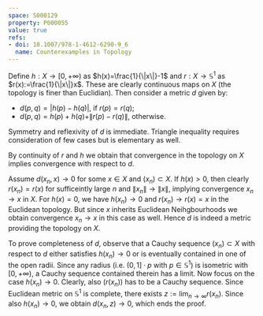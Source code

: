 ```yaml
---
space: S000129
property: P000055
value: true
refs:
- doi: 10.1007/978-1-4612-6290-9_6
  name: Counterexamples in Topology
---
```


Define $h:X\to[0,+\infty)$ as $h(x)=\frac{1}{\|x\|}-1$ and $r:X\to \mathbb S^1$ as $r(x):=\frac{1}{\|x\|}x$. These are clearly continuous maps on $X$ (the topology is finer than Euclidian). Then consider a metric $d$ given by:
- $d(p,q)=|h(p)-h(q)|$, if $r(p)=r(q)$;
- $d(p,q)=h(p)+h(q)+\|r(p)-r(q)\|$, otherwise.

Symmetry and reflexivity of $d$ is immediate. Triangle inequality requires consideration of few cases but is elementary as well.

By continuity of $r$ and $h$ we obtain that convergence in the topology on $X$ implies convergence with respect to $d$.

Assume $d(x_n,x)\to 0$ for some $x\in X$ and $(x_n)\subset X$. If $h(x)>0$, then clearly $r(x_n)=r(x)$ for sufficeintly large $n$ and $\|x_n\|\to \|x\|$,
implying convergence $x_n \to x$ in $X$.
For $h(x)=0$, we have $h(x_n)\to 0$ and $r(x_n)\to r(x)=x$ in the Euclidean topology. But since $x$ inherits Euclidean Neihgbourhoods we obtain convergence $x_n\to x$ in this case as well.
Hence $d$ is indeed a metric providing the topology on $X$.

To prove completeness of $d$, observe that
a Cauchy sequence $(x_n)\subset X$ with respect to $d$ either satisfies $h(x_n)\to 0$ or is eventually contained in one of the
open radii. Since any radius (i.e. $(0,1]\cdot p$ with $p\in \mathbb S^1$) is isometric with $[0,+\infty)$, a Cauchy sequence contained therein has a limit.
Now focus on the case $h(x_n)\to 0$. Clearly,
also $(r(x_n))$ has to be a Cauchy sequence.
Since Euclidean metric on $\mathbb S^1$ is complete, there exists $z:=\lim_{n\to \infty} r(x_n)$. Since also $h(x_n)\to 0$, we obtain
$d(x_n,z)\to 0$, which ends the proof.
